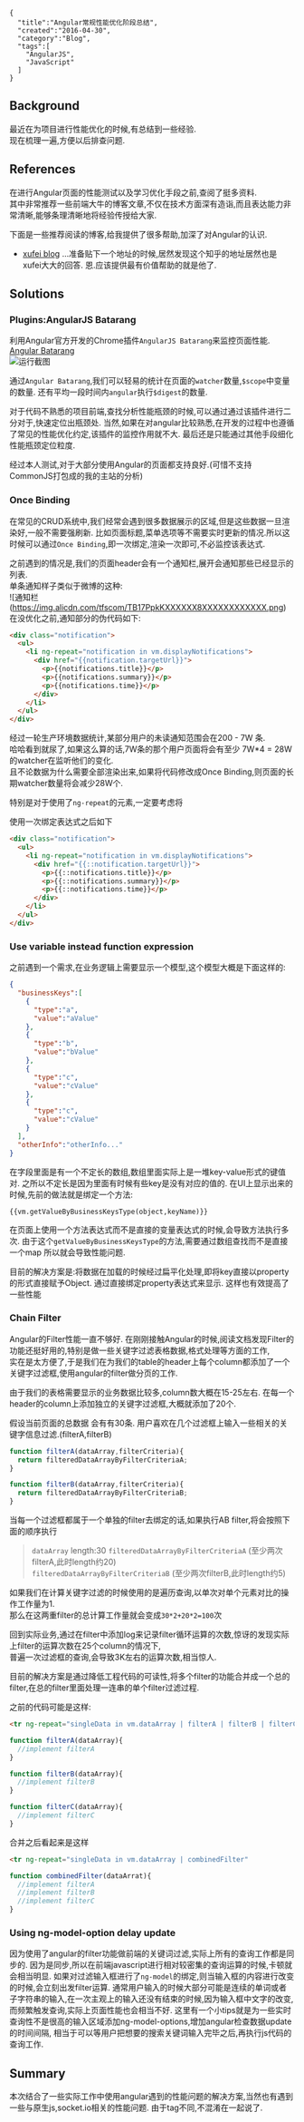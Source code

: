 ```metadata
{
  "title":"Angular常规性能优化阶段总结",
  "created":"2016-04-30",
  "category":"Blog",
  "tags":[
    "AngularJS",
    "JavaScript"
  ]
}
```

## Background
最近在为项目进行性能优化的时候,有总结到一些经验.  
现在梳理一遍,方便以后排查问题.  

## References
在进行Angular页面的性能测试以及学习优化手段之前,查阅了挺多资料.  
其中非常推荐一些前端大牛的博客文章,不仅在技术方面深有造诣,而且表达能力非常清晰,能够条理清晰地将经验传授给大家.  

下面是一些推荐阅读的博客,给我提供了很多帮助,加深了对Angular的认识.  
- [xufei blog](https://github.com/xufei/blog/)
...准备贴下一个地址的时候,居然发现这个知乎的地址居然也是xufei大大的回答.
恩.应该提供最有价值帮助的就是他了.


## Solutions

### Plugins:AngularJS Batarang
利用Angular官方开发的Chrome插件`AngularJS Batarang`来监控页面性能.  
[Angular Batarang](https://chrome.google.com/webstore/detail/angularjs-batarang/ighdmehidhipcmcojjgiloacoafjmpfk)  
![运行截图](https://img.alicdn.com/tfscom/TB1OmxkKXXXXXXIXXXXXXXXXXXX.png)  

通过`Angular Batarang`,我们可以轻易的统计在页面的`watcher`数量,`$scope`中变量的数量.
还有平均一段时间内`angular`执行`$digest`的数量.

对于代码不熟悉的项目前端,查找分析性能瓶颈的时候,可以通过通过该插件进行二分对于,快速定位出瓶颈处.
当然,如果在对angular比较熟悉,在开发的过程中也遵循了常见的性能优化约定,该插件的监控作用就不大.
最后还是只能通过其他手段细化性能瓶颈定位粒度.

经过本人测试,对于大部分使用Angular的页面都支持良好.(可惜不支持CommonJS打包成的我的主站的分析)


### Once Binding
在常见的CRUD系统中,我们经常会遇到很多数据展示的区域,但是这些数据一旦渲染好,一般不需要强刷新.
比如页面标题,菜单选项等不需要实时更新的情况.所以这时候可以通过`Once Binding`,即一次绑定,渲染一次即可,不必监控该表达式.

之前遇到的情况是,我们的页面header会有一个通知栏,展开会通知那些已经显示的列表.  
单条通知样子类似于微博的这种:  
![通知栏(https://img.alicdn.com/tfscom/TB17PpkKXXXXXX8XXXXXXXXXXXX.png)
在没优化之前,通知部分的伪代码如下:
```html
<div class="notification">
  <ul>
    <li ng-repeat="notification in vm.displayNotifications">
      <div href="{{notification.targetUrl}}">
        <p>{{notifications.title}}</p>
        <p>{{notifications.summary}}</p>
        <p>{{notifications.time}}</p>
      </div>
    </li>
  </ul>
</div>
```
经过一轮生产环境数据统计,某部分用户的未读通知范围会在200 - 7W 条.  
哈哈看到就尿了,如果这么算的话,7W条的那个用户页面将会有至少 7W*4 = 28W的watcher在监听他们的变化.  
且不论数据为什么需要全部渲染出来,如果将代码修改成Once Binding,则页面的长期watcher数量将会减少28W个.

特别是对于使用了`ng-repeat`的元素,一定要考虑将

使用一次绑定表达式之后如下
```html
<div class="notification">
  <ul>
    <li ng-repeat="notification in vm.displayNotifications">
      <div href="{{::notification.targetUrl}}">
        <p>{{::notifications.title}}</p>
        <p>{{::notifications.summary}}</p>
        <p>{{::notifications.time}}</p>
      </div>
    </li>
  </ul>
</div>
```

### Use variable instead function expression
之前遇到一个需求,在业务逻辑上需要显示一个模型,这个模型大概是下面这样的:

```json
{
  "businessKeys":[
    {
      "type":"a",
      "value":"aValue"
    },
    {
      "type":"b",
      "value":"bValue"
    },
    {
      "type":"c",
      "value":"cValue"
    },
    {
      "type":"c",
      "value":"cValue"
    }
  ],
  "otherInfo":"otherInfo..."
}
```
在字段里面是有一个不定长的数组,数组里面实际上是一堆key-value形式的键值对.
之所以不定长是因为里面有时候有些key是没有对应的值的.
在UI上显示出来的时候,先前的做法就是绑定一个方法:
```
{{vm.getValueByBusinessKeysType(object,keyName)}}
```
在页面上使用一个方法表达式而不是直接的变量表达式的时候,会导致方法执行多次.
由于这个`getValueByBusinessKeysType`的方法,需要通过数组查找而不是直接一个map
所以就会导致性能问题.

目前的解决方案是:将数据在加载的时候经过扁平化处理,即将key直接以property的形式直接赋予Object.
通过直接绑定property表达式来显示.
这样也有效提高了一些性能

### Chain Filter
Angular的Filter性能一直不够好.
在刚刚接触Angular的时候,阅读文档发现Filter的功能还挺好用的,特别是做一些关键字过滤表格数据,格式处理等方面的工作,  
实在是太方便了,于是我们在为我们的table的header上每个column都添加了一个关键字过滤框,使用angular的filter做分页的工作.  

由于我们的表格需要显示的业务数据比较多,column数大概在15-25左右.
在每一个header的column上添加独立的关键字过滤框,大概就添加了20个.


假设当前页面的总数据 会有有30条.
用户喜欢在几个过滤框上输入一些相关的关键字信息过滤.(filterA,filterB)
```js
function filterA(dataArray,filterCriteria){
  return filteredDataArrayByFilterCriteriaA;
}

function filterB(dataArray,filterCriteria){
  return filteredDataArrayByFilterCriteriaB;
}
```
当每一个过滤框都属于一个单独的filter去绑定的话,如果执行AB filter,将会按照下面的顺序执行

> `dataArray` length:30
> `filteredDataArrayByFilterCriteriaA`  (至少两次filterA,此时length约20)  
> `filteredDataArrayByFilterCriteriaB`  (至少两次filterB,此时length约5)

如果我们在计算关键字过滤的时候使用的是遍历查询,以单次对单个元素对比的操作工作量为1.  
那么在这两重filter的总计算工作量就会变成`30*2+20*2=100`次

回到实际业务,通过在filter中添加log来记录filter循环运算的次数,惊讶的发现实际上filter的运算次数在25个column的情况下,  
普遍一次过滤框的查询,会导致3K左右的运算次数,相当惊人.


目前的解决方案是通过降低工程代码的可读性,将多个filter的功能合并成一个总的filter,在总的filter里面处理一连串的单个filter过滤过程.

之前的代码可能是这样:
```html
<tr ng-repeat="singleData in vm.dataArray | filterA | filterB | filterC ..... | filterZ"></tr>
```
```js
function filterA(dataArray){
  //implement filterA
}

function filterB(dataArray){
  //implement filterB
}

function filterC(dataArray){
  //implement filterC
}
```

合并之后看起来是这样
```html
<tr ng-repeat="singleData in vm.dataArray | combinedFilter" 
```
```js
function combinedFilter(dataArrat){
  //implement filterA
  //implement filterB
  //implement filterC
}
```

### Using ng-model-option delay update
因为使用了angular的filter功能做前端的关键词过滤,实际上所有的查询工作都是同步的.
因为是同步,所以在前端javascript进行相对较密集的查询运算的时候,卡顿就会相当明显.
如果对过滤输入框进行了`ng-model`的绑定,则当输入框的内容进行改变的时候,会立刻出发filter运算.
通常用户输入的时候大部分可能是连续的单词或者子字符串的输入,在一次主观上的输入还没有结束的时候,因为输入框中文字的改变,  
而频繁触发查询,实际上页面性能也会相当不好.
这里有一个小tips就是为一些实时查询性不是很高的输入区域添加ng-model-options,增加angular检查数据update的时间间隔,
相当于可以等用户把想要的搜索关键词输入完毕之后,再执行js代码的查询工作.

## Summary
本次结合了一些实际工作中使用angular遇到的性能问题的解决方案,当然也有遇到一些与原生js,socket.io相关的性能问题.
由于tag不同,不混淆在一起说了.

